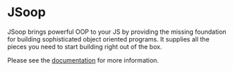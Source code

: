 JSoop
=====

JSoop brings powerful OOP to your JS by providing the missing foundation for building sophisticated object oriented programs. It supplies all the pieces you need to start building right out of the box.

Please see the [documentation](http://puritysdisciple.github.io/jsoop/) for more information.
